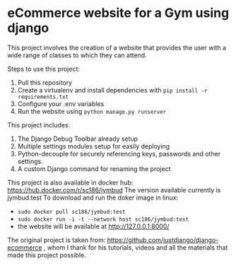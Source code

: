 # eCommerce website for a Gym using django

This project involves the creation of a website that provides the user with a wide range of classes to which they can attend. 

Steps to use this project:

1. Pull this repository
2. Create a virtualenv and install dependencies with `pip install -r requirements.txt`
3. Configure your .env variables
4. Run the website using `python manage.py runserver`


This project includes:

1. The Django Debug Toolbar already setup
2. Multiple settings modules setup for easily deploying
3. Python-decouple for securely referencing keys, passwords and other settings.
4. A custom Django command for renaming the project

This project is also available in docker hub: https://hub.docker.com/r/sc186/jymbud
The version available currently is jymbud:test
To download and run the doker image in linux:
- `sudo docker pull sc186/jymbud:test`
- `sudo docker run -i -t --network host sc186/jymbud:test`
- the website will be available at http://127.0.0.1:8000/


The original project is taken from: https://github.com/justdjango/django-ecommerce , whom I thank for his tutorials, videos and all the materials that made this project possible.


